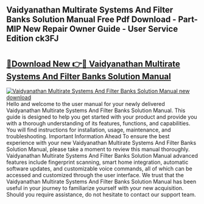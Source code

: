 ## Vaidyanathan Multirate Systems And Filter Banks Solution Manual Free Pdf Download - Part-MlP New Repair Owner Guide - User Service Edition ck3FJ

# <h2><a href="http://bc58046.oget.top/?id=Vaidyanathan+Multirate+Systems+And+Filter+Banks+Solution+Manual">🔗Download New 👉🔴 Vaidyanathan Multirate Systems And Filter Banks Solution Manual</a></h2>

[![Vaidyanathan Multirate Systems And Filter Banks Solution Manual new download](https://i.imgur.com/5g1atiW.png)](http://bc58046.oget.top/?id=Vaidyanathan+Multirate+Systems+And+Filter+Banks+Solution+Manual)
Hello and welcome to the user manual for your newly delivered Vaidyanathan Multirate Systems And Filter Banks Solution Manual. This guide is designed to help you get started with your product and provide you with a thorough understanding of its features, functions, and capabilities. You will find instructions for installation, usage, maintenance, and troubleshooting. Important Information Ahead To ensure the best experience with your new Vaidyanathan Multirate Systems And Filter Banks Solution Manual, please take a moment to review this manual thoroughly. Vaidyanathan Multirate Systems And Filter Banks Solution Manual advanced features include fingerprint scanning, smart home integration, automatic software updates, and customizable voice commands, all of which can be accessed and customized through the user interface. We trust that the Vaidyanathan Multirate Systems And Filter Banks Solution Manual has been useful in your journey to familiarize yourself with your new acquisition. Should you require assistance, do not hesitate to contact our support team.
